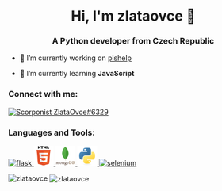 <h1 align="center">Hi, I'm zlataovce 👋</h1>
<h3 align="center">A Python developer from Czech Republic</h3>

- 🔭 I’m currently working on [plshelp](https://github.com/zlataovce/plshelp)

- 🌱 I’m currently learning **JavaScript**

<h3 align="left">Connect with me:</h3>
<p align="left">
<a href="https://discord.gg/Scorponist ZlataOvce#6329" target="blank"><img align="center" src="https://cdn.jsdelivr.net/npm/simple-icons@3.0.1/icons/discord.svg" alt="Scorponist ZlataOvce#6329" height="30" width="40" /></a>
</p>

<h3 align="left">Languages and Tools:</h3>
<p align="left"> <a href="https://flask.palletsprojects.com/" target="_blank"> <img src="https://www.vectorlogo.zone/logos/pocoo_flask/pocoo_flask-icon.svg" alt="flask" width="40" height="40"/> </a> <a href="https://www.w3.org/html/" target="_blank"> <img src="https://raw.githubusercontent.com/devicons/devicon/master/icons/html5/html5-original-wordmark.svg" alt="html5" width="40" height="40"/> </a> <a href="https://www.mongodb.com/" target="_blank"> <img src="https://raw.githubusercontent.com/devicons/devicon/master/icons/mongodb/mongodb-original-wordmark.svg" alt="mongodb" width="40" height="40"/> </a> <a href="https://www.python.org" target="_blank"> <img src="https://raw.githubusercontent.com/devicons/devicon/master/icons/python/python-original.svg" alt="python" width="40" height="40"/> </a> <a href="https://www.selenium.dev" target="_blank"> <img src="https://raw.githubusercontent.com/detain/svg-logos/780f25886640cef088af994181646db2f6b1a3f8/svg/selenium-logo.svg" alt="selenium" width="40" height="40"/> </a> </p>

<p><img align="left" src="https://github-readme-stats.vercel.app/api/top-langs?username=zlataovce&show_icons=true&locale=en&layout=compact" alt="zlataovce" /></p>

<p>&nbsp;<img align="center" src="https://github-readme-stats.vercel.app/api?username=zlataovce&show_icons=true&locale=en" alt="zlataovce" /></p>
